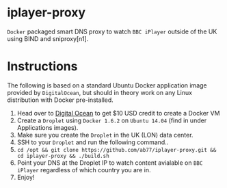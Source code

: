 # iplayer-proxy
`Docker` packaged smart DNS proxy to watch `BBC iPlayer` outside of the UK using BIND and sniproxy[n1].

# Instructions
The following is based on a standard Ubuntu Docker application image provided by `DigitalOcean`, but should in theory work on any Linux distribution with Docker pre-installed.

1. Head over to [Digital Ocean](https://www.digitalocean.com/?refcode=937b01397c94) to get $10 USD credit to create a Docker VM
2. Create a `Droplet` using `Docker 1.6.2` on `Ubuntu 14.04` (find in under Applications images).
3. Make sure you create the `Droplet` in the UK (LON) data center.
3. SSH to your `Droplet` and run the following command..
4. `cd /opt && git clone https://github.com/ab77/iplayer-proxy.git && cd iplayer-proxy && ./build.sh`
5. Point your DNS at the Droplet IP to watch content avialable on `BBC iPlayer` regardless of which country you are in.
6. Enjoy!
